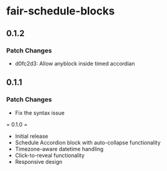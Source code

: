 # fair-schedule-blocks

## 0.1.2

### Patch Changes

- d0fc2d3: Allow anyblock inside timed accordian

## 0.1.1

### Patch Changes

- Fix the syntax issue

= 0.1.0 =

- Initial release
- Schedule Accordion block with auto-collapse functionality
- Timezone-aware datetime handling
- Click-to-reveal functionality
- Responsive design
